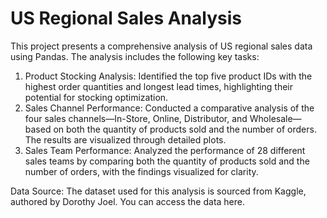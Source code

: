 # US Regional Sales Analysis

This project presents a comprehensive analysis of US regional sales data using Pandas. The analysis includes the following key tasks:

1. Product Stocking Analysis: Identified the top five product IDs with the highest order quantities and longest lead times, highlighting their potential for stocking optimization.
2. Sales Channel Performance: Conducted a comparative analysis of the four sales channels—In-Store, Online, Distributor, and Wholesale—based on both the quantity of products sold and the number of orders. The results are visualized through detailed plots.
3. Sales Team Performance: Analyzed the performance of 28 different sales teams by comparing both the quantity of products sold and the number of orders, with the findings visualized for clarity.

Data Source:
The dataset used for this analysis is sourced from Kaggle, authored by Dorothy Joel. You can access the data here.
